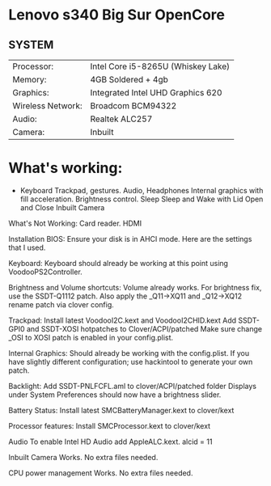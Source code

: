# Lenovo s340 Big Sur OpenCore 

## SYSTEM

|||
|----------------|------------------------------------------------------------|
|Processor:| Intel Core  i5-8265U (Whiskey Lake) |
|Memory:          |4GB Soldered + 4gb  |         
|Graphics:         |Integrated Intel UHD Graphics 620|
|Wireless Network:          |Broadcom BCM94322|
|Audio:        |Realtek ALC257 |
|Camera:          |Inbuilt|

# What's working:
- Keyboard
Trackpad, gestures.
Audio, Headphones
Internal graphics with fill acceleration.
Brightness control.
Sleep
Sleep and Wake with Lid Open and Close
Inbuilt Camera

What's Not Working:
Card reader.
HDMI


Installation
BIOS:
Ensure your disk is in AHCI mode. Here are the settings that I used.


Keyboard:
Keyboard should already be working at this point using VoodooPS2Controller.

Brightness and Volume shortcuts:
Volume already works. For brightness fix, use the SSDT-Q1112 patch.
Also apply the _Q11->XQ11 and _Q12->XQ12 rename patch via clover config.

Trackpad:
Install latest VoodooI2C.kext and VoodooI2CHID.kext
Add SSDT-GPI0 and SSDT-XOSI hotpatches to Clover/ACPI/patched
Make sure change _OSI to XOSI patch is enabled in your config.plist.

Internal Graphics:
Should already be working with the config.plist. If you have slightly different configuration; use hackintool to generate your own patch.

Backlight:
Add SSDT-PNLFCFL.aml to clover/ACPI/patched folder
Displays under System Preferences should now have a brightness slider.


Battery Status:
Install latest SMCBatteryManager.kext to clover/kext

Processor features:
Install SMCProcessor.kext to clover/kext

Audio
To enable Intel HD Audio add AppleALC.kext.
alcid = 11

Inbuilt Camera
Works. No extra files needed.

CPU power management
Works. No extra files needed.
